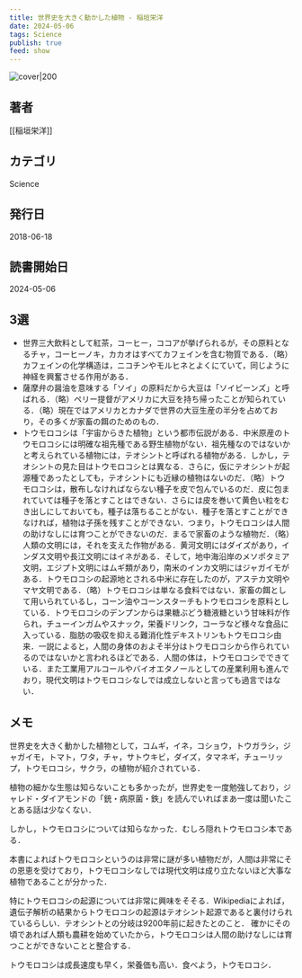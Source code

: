 ```yaml
---
title: 世界史を大きく動かした植物 - 稲垣栄洋
date: 2024-05-06
tags: Science
publish: true
feed: show
---
```

![cover|200](http://books.google.com/books/content?id=paxuDwAAQBAJ&printsec=frontcover&img=1&zoom=1&edge=curl&source=gbs_api)
## 著者
[[稲垣栄洋]]
## カテゴリ
Science
## 発行日
2018-06-18
## 読書開始日
2024-05-06

## 3選
 - 世界三大飲料として紅茶，コーヒー，ココアが挙げられるが，その原料となるチャ，コーヒーノキ，カカオはすべてカフェインを含む物質である．（略）カフェインの化学構造は，ニコチンやモルヒネとよくにていて，同じように神経を興奮させる作用がある．
 - 薩摩弁の醤油を意味する「ソイ」の原料だから大豆は「ソイビーンズ」と呼ばれる．（略）ペリー提督がアメリカに大豆を持ち帰ったことが知られている．（略）現在ではアメリカとカナダで世界の大豆生産の半分を占めており，その多くが家畜の餌のためのもの．
 - トウモロコシは「宇宙からきた植物」という都市伝説がある．中米原産のトウモロコシには明確な祖先種である野生植物がない．祖先種なのではないかと考えられている植物には，テオシントと呼ばれる植物がある．しかし，テオシントの見た目はトウモロコシとは異なる．さらに，仮にテオシントが起源種であったとしても，テオシントにも近縁の植物はないのだ．（略）トウモロコシは，散布しなければならない種子を皮で包んでいるのだ．皮に包まれていては種子を落とすことはできない．さらには皮を巻いて黄色い粒をむき出しにしておいても，種子は落ちることがない．種子を落とすことができなければ，植物は子孫を残すことができない．つまり，トウモロコシは人間の助けなしには育つことができないのだ．まるで家畜のような植物だ．（略）人類の文明には，それを支えた作物がある．黄河文明にはダイズがあり，インダス文明や長江文明にはイネがある．そして，地中海沿岸のメソポタミア文明，エジプト文明にはムギ類があり，南米のインカ文明にはジャガイモがある．トウモロコシの起源地とされる中米に存在したのが，アステカ文明やマヤ文明である．（略）トウモロコシは単なる食料ではない．家畜の餌として用いられているし，コーン油やコーンスターチもトウモロコシを原料としている．トウモロコシのデンプンからは果糖ぶどう糖液糖という甘味料が作られ，チューインガムやスナック，栄養ドリンク，コーラなど様々な食品に入っている．脂肪の吸収を抑える難消化性デキストリンもトウモロコシ由来．一説によると，人間の身体のおよそ半分はトウモロコシから作られているのではないかと言われるほどである．人間の体は，トウモロコシでできている．また工業用アルコールやバイオエタノールとしての産業利用も進んでおり，現代文明はトウモロコシなしでは成立しないと言っても過言ではない．
## メモ
世界史を大きく動かした植物として，コムギ，イネ，コショウ，トウガラシ，ジャガイモ，トマト，ワタ，チャ，サトウキビ，ダイズ，タマネギ，チューリップ，トウモロコシ，サクラ，の植物が紹介されている．

植物の細かな生態は知らないことも多かったが，世界史を一度勉強しており，ジャレド・ダイアモンドの「銃・病原菌・鉄」を読んでいればまあ一度は聞いたことある話は少なくない．

しかし，トウモロコシについては知らなかった．むしろ隠れトウモロコシ本である．

本書によればトウモロコシというのは非常に謎が多い植物だが，人間は非常にその恩恵を受けており，トウモロコシなしでは現代文明は成り立たないほど大事な植物であることが分かった．

特にトウモロコシの起源については非常に興味をそそる．Wikipediaによれば，遺伝子解析の結果からトウモロコシの起源はテオシント起源であると裏付けられているらしい．テオシントとの分岐は9200年前に起きたとのこと．
確かにその頃であれば人類も農耕を始めていたから，トウモロコシは人間の助けなしには育つことができないことと整合する．

トウモロコシは成長速度も早く，栄養価も高い．食べよう，トウモロコシ．